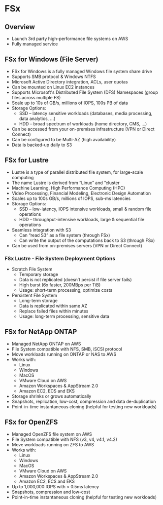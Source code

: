 # FSx

## Overview

- Launch 3rd party high-performance file systems on AWS
- Fully managed service

## FSx for Windows (File Server)

- FSx for Windows is a fully managed Windows file system share drive
- Supports SMB protocol & Windows NTFS
- Microsoft Active Directory integration, ACLs, user quotas
- Can be mounted on Linux EC2 instances
- Supports Microsoft's Distributed File System (DFS) Namespaces (group files across multiple FS)
- Scale up to 10s of GB/s, millions of IOPS, 100s PB of data
- Storage Options:
  - SSD – latency sensitive workloads (databases, media processing, data analytics, …)
  - HDD – broad spectrum of workloads (home directory, CMS, …)
- Can be accessed from your on-premises infrastructure (VPN or Direct Connect)
- Can be configured to be Multi-AZ (high availability)
- Data is backed-up daily to S3

## FSx for Lustre

- Lustre is a type of parallel distributed file system, for large-scale computing
- The name Lustre is derived from “Linux” and “cluster
- Machine Learning, High Performance Computing (HPC)
- Video Processing, Financial Modeling, Electronic Design Automation
- Scales up to 100s GB/s, millions of IOPS, sub-ms latencies
- Storage Options:
  - SSD – low-latency, IOPS intensive workloads, small & random file operations
  - HDD – throughput-intensive workloads, large & sequential file operations
- Seamless integration with S3
  - Can “read S3” as a file system (through FSx)
  - Can write the output of the computations back to S3 (through FSx)
- Can be used from on-premises servers (VPN or Direct Connect)

### FSx Lustre - File System Deployment Options

- Scratch File System
  - Temporary storage
  - Data is not replicated (doesn’t persist if file server fails)
  - High burst (6x faster, 200MBps per TiB)
  - Usage: short-term processing, optimize costs
- Persistent File System
  - Long-term storage
  - Data is replicated within same AZ
  - Replace failed files within minutes
  - Usage: long-term processing, sensitive data

## FSx for NetApp ONTAP

- Managed NetApp ONTAP on AWS
- File System compatible with NFS, SMB, iSCSI protocol
- Move workloads running on ONTAP or NAS to AWS
- Works with:
  - Linux
  - Windows
  - MacOS
  - VMware Cloud on AWS
  - Amazon Workspaces & AppStream 2.0
  - Amazon EC2, ECS and EKS
- Storage shrinks or grows automatically
- Snapshots, replication, low-cost, compression and data de-duplication
- Point-in-time instantaneous cloning (helpful for testing new workloads)

## FSx for OpenZFS

- Managed OpenZFS file system on AWS
- File System compatible with NFS (v3, v4, v4.1, v4.2)
- Move workloads running on ZFS to AWS
- Works with:
  - Linux
  - Windows
  - MacOS
  - VMware Cloud on AWS
  - Amazon Workspaces & AppStream 2.0
  - Amazon EC2, ECS and EKS
- Up to 1,000,000 IOPS with < 0.5ms latency
- Snapshots, compression and low-cost
- Point-in-time instantaneous cloning (helpful for testing new workloads)
